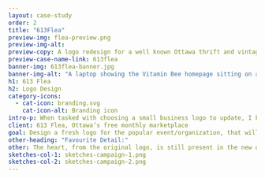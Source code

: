 ```yaml
---
layout: case-study
order: 2
title: "613Flea"
preview-img: flea-preview.png
preview-img-alt:
preview-copy: A logo redesign for a well known Ottawa thrift and vintage event.
preview-case-name-link: 613flea
banner-img: 613flea-banner.jpg
banner-img-alt: "A laptop showing the Vitamin Bee homepage sitting on a coffee table, with a teacup, candle and white couch in the background."
h1: 613 Flea
h2: Logo Design
category-icons:
  - cat-icon: branding.svg
    cat-icon-alt: Branding icon
intro-p: When tasked with choosing a small business logo to update, I knew I wanted to connect with a non-profit if possible, because I am interested in contributing to such organizations whenever I am able. 613 Flea is not only an organization that fits these requirements, but is also an event I have attended and enjoyed personally. Taking this project on was an exciting prospect.
client: 613 Flea, Ottawa’s free monthly marketplace
goal: Design a fresh logo for the popular event/organization, that will be familiar and representative of all attendees and vendors.
other-heading: "Favourite Detail:"
other: The heart, from the original logo, is still present in the new one.
sketches-col-1: sketches-campaign-1.png
sketches-col-2: sketches-campaign-2.png
---
```

